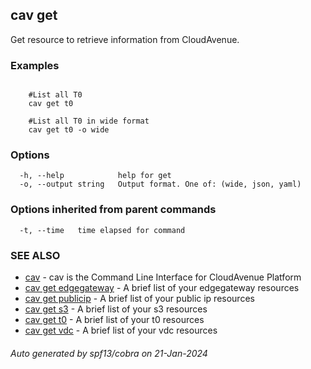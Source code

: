 ## cav get

Get resource to retrieve information from CloudAvenue.

### Examples

```

	#List all T0
	cav get t0

	#List all T0 in wide format
	cav get t0 -o wide
```

### Options

```
  -h, --help            help for get
  -o, --output string   Output format. One of: (wide, json, yaml)
```

### Options inherited from parent commands

```
  -t, --time   time elapsed for command
```

### SEE ALSO

* [cav](cav.md)	 - cav is the Command Line Interface for CloudAvenue Platform
* [cav get edgegateway](cav_get_edgegateway.md)	 - A brief list of your edgegateway resources
* [cav get publicip](cav_get_publicip.md)	 - A brief list of your public ip resources
* [cav get s3](cav_get_s3.md)	 - A brief list of your s3 resources
* [cav get t0](cav_get_t0.md)	 - A brief list of your t0 resources
* [cav get vdc](cav_get_vdc.md)	 - A brief list of your vdc resources

###### Auto generated by spf13/cobra on 21-Jan-2024
